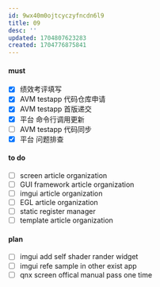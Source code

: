 ```yaml
---
id: 9wx40m0ojtcyczyfncdn6l9
title: 09
desc: ''
updated: 1704807623283
created: 1704776875841
---
```


#### must
- [x] 绩效考评填写
- [x] AVM testapp 代码仓库申请
- [x] AVM testapp 首版递交
- [x] 平台 命令行调用更新
- [ ] AVM testapp 代码同步
- [x] 平台 问题排查

#### to do
 - [ ] screen article organization
 - [ ] GUI framework article organization
 - [ ] imgui article organization
 - [ ] EGL article organization
 - [ ] static register manager
 - [ ] template article organization

#### plan
- [ ] imgui add self shader rander widget
- [ ] imgui refe sample in other exist app
- [ ] qnx screen offical manual pass one time
